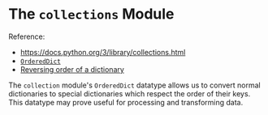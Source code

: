 # The `collections` Module

Reference:

  + https://docs.python.org/3/library/collections.html
  + [`OrderedDict`](https://docs.python.org/dev/library/collections.html#collections.OrderedDict)
  + [Reversing order of a dictionary](https://stackoverflow.com/questions/15743125/reversing-sorted-dictionary-in-python-3)

The `collection` module's `OrderedDict` datatype allows us to convert normal dictionaries to special dictionaries which respect the order of their keys. This datatype may prove useful for processing and transforming data.
